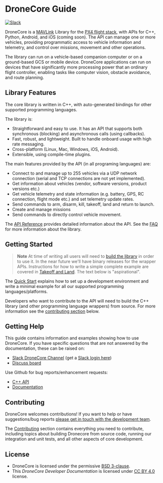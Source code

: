 # DroneCore Guide

[![Slack](https://px4-slack.herokuapp.com/badge.svg)](http://slack.px4.io) 

<!-- 
[![Releases](https://img.shields.io/github/release/PX4/Firmware.svg)](https://github.com/PX4/Firmware/releases) [![Discuss](https://img.shields.io/badge/discuss-px4-ff69b4.svg)](http://discuss.px4.io/) 
-->

DroneCore is a [MAVLink](http://mavlink.org) Library for the [PX4 flight stack](http://px4.io), with APIs for C++, Python, Android, and iOS (coming soon). The API can manage one or more vehicles, providing programmatic access to vehicle information and telemetry, and control over missions, movement and other operations.

The library can run on a vehicle-based companion computer or on a ground-based GCS or mobile device. DroneCore applications can run on devices that have significantly more processing power that an ordinary flight controller, enabling tasks like computer vision, obstacle avoidance, and route planning.

## Library Features

The core library is written in C++, with auto-generated bindings for other supported programming languages.

The library is:
- Straightforward and easy to use. It has an API that supports both synchronous (blocking) and asynchronous calls (using callbacks). 
- Fast, robust, and lightweight. Built to handle onboard usage with high rate messaging.
- Cross-platform (Linux, Mac, Windows, iOS, Android).
- Extensible, using compile-time plugins.

The main features provided by the API (in all programing languages) are:

* Connect to and manage up to 255 vehicles via a UDP network connection (serial and TCP connections are not yet implemented). 
* Get information about vehicles (vendor, software versions, product versions etc.)
* Get vehicle telemetry and state information (e.g. battery, GPS, RC connection, flight mode etc.) and set telemetry update rates.
* Send commands to arm, disarm, kill, takeoff, land and return to launch.
* Create and manage missions
* Send commands to directly control vehicle movement.

The [API Reference](api_reference/README.md) provides detailed information about the API. See the [FAQ](getting_started/faq.md) for more information about the library. 

## Getting Started

> **Note** At time of writing all users will need to [build the library](contributing/build.md) in order to use it. In the near future we'll have binary releases for the wrapper APIs.  Instructions for how to write a simple complete example are covered in [Takeoff and Land](examples/takeoff_and_land.md). The text below is "aspirational".

The [Quick Start](getting_started/README.md) explains how to set up a development environment and write a minimal example for all our supported programming languages/platforms. 

Developers who want to contribute to the API will need to build the C++ library (and other programming language wrappers) from source. For more information see the [contributing section](#contributing) below.
 

## Getting Help

This guide contains information and examples showing how to use DroneCore. If you have specific questions that are not answered by the documentation, these can be raised on:

* [Slack DroneCore Channel](https://px4.slack.com/messages/C68J8H32A) (get a [Slack login here](http://slack.px4.io))
* [Discuss board](TBD)

Use Github for bug reports/enhancement requests:

* [C++ API](https://github.com/dronecore/DroneCore/issues)
* [Documentation](https://github.com/dronecore/docs/issues/)
<!-- Add info about where Python etc API issues are reported). -->


## Contributing


DroneCore welcomes contributions! If you want to help or have suggestions/bug reports [please get in touch with the development team](#getting-help). 

The [Contributing](contributing/README.md) section contains everything you need to contribute, including topics about building Dronecore from source code, running our integration and unit tests, and all other aspects of core development. 


## License

* DroneCore is licensed under the permissive [BSD 3-clause](https://github.com/dronecore/DroneCore/blob/master/LICENSE.md).
* This *DroneCore Developer Documentation* is licensed under [CC BY 4.0](https://creativecommons.org/licenses/by/4.0/) license.

<!-- ## Roadmap   - removed. I think belongs on repo at this point. Can be added back to releases if you want to manage it in docs -->
<!-- ## API overview    - moved to "Getting started" (for now) -->
<!-- ## Authors   - removed - I think this belongs in repo, though arguably could link to the github author tracking -->

